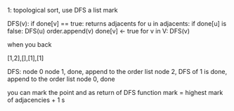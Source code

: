 1: topological sort, use DFS
a list mark

DFS(v):
    if done[v] == true: returns
    adjacents
    for u in adjacents:
        if done[u] is false: DFS(u)
    order.append(v)
    done[v] <- true
for v in V: DFS(v)




when you back

[1,2],[],[1],[1]

DFS:
node 0 
 node 1, done, append to the order list
 node 2, DFS of 1 is done, append to the order list
node 0, done



you can mark the point and as return of DFS function
mark = highest mark of adjacencies + 1
s